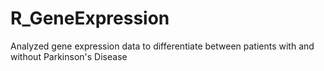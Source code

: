 # R_GeneExpression
Analyzed gene expression data to differentiate between patients with and without Parkinson's Disease
